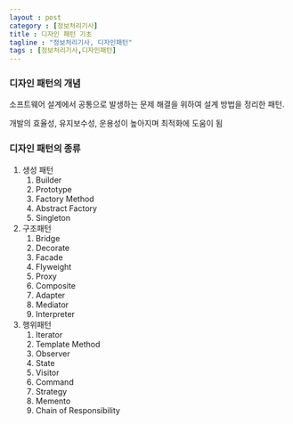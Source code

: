 ```yaml
---
layout : post
category : [정보처리기사]
title : 디자인 패턴 기초
tagline : "정보처리기사, 디자인패턴"
tags : [정보처리기사,디자인패턴]
---
```


### 디자인 패턴의 개념

소프트웨어 설계에서 공통으로 발생하는 문제 해결을 위하여 설계 방법을 정리한 패턴.

개발의 효율성, 유지보수성, 운용성이 높아지며 최적화에 도움이 됨



### 디자인 패턴의 종류

1. 생성 패턴
   1. Builder
   2. Prototype
   3. Factory Method
   4. Abstract Factory
   5. Singleton
2. 구조패턴
   1. Bridge
   2. Decorate
   3. Facade
   4. Flyweight
   5. Proxy
   6. Composite
   7. Adapter
   8. Mediator
   9. Interpreter
3. 행위패턴
   1. Iterator
   2. Template Method
   3. Observer
   4. State
   5. Visitor
   6. Command
   7. Strategy
   8. Memento
   9. Chain of Responsibility
